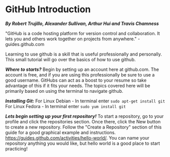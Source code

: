 # GitHub Introduction

***By Robert Trujillo, Alexander Sullivan, Arthur Hui and Travis Chamness***

"GitHub is a code hosting platform for version control and collaboration. It lets you and others work together on projects from anywhere." - guides.github.com

Learning to use github is a skill that is useful professionally and personally. This small tutorial will go over the basics of how to use github.

***Where to starts?*** Begin by setting up an account here at github.com. The account is free, and if you are using this professionally be sure to use a good username. GitHubs can act as a boost to your resume so take advantage of this if it fits your needs. The topics covered here will be primarily based on using the terminal to navigate github. 

***Installing Git:*** For Linux Debian - In terminal enter ```sudo apt-get install git```
For Linux Fedora - In terminal enter ```sudo yum install git```


***Lets begin setting up your first repository!*** To start a repository, go to your profile and click the repositories section. Once there, click the New button to create a new repository. Follow the "Create a Repository" section of this guide for a good graphical example and instructions. https://guides.github.com/activities/hello-world/. You can name your repository anything you would like, but hello world is a good place to start practicing!

